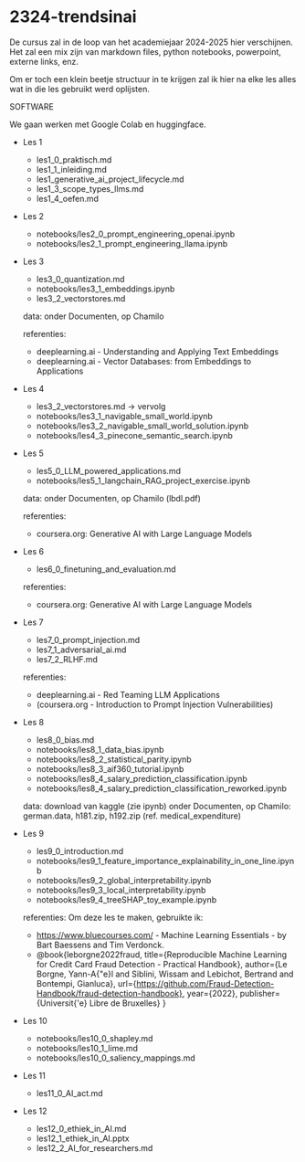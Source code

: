 # 2324-trendsinai

De cursus zal in de loop van het academiejaar 2024-2025 hier verschijnen.
Het zal een mix zijn van markdown files, python notebooks, powerpoint, externe links, enz.

Om er toch een klein beetje structuur in te krijgen zal ik hier na elke les alles wat in die les gebruikt werd oplijsten.


SOFTWARE

We gaan werken met Google Colab en huggingface.

- Les 1
  - les1_0_praktisch.md
  - les1_1_inleiding.md
  - les1_generative_ai_project_lifecycle.md
  - les1_3_scope_types_llms.md
  - les1_4_oefen.md
  
- Les 2
  - notebooks/les2_0_prompt_engineering_openai.ipynb
  - notebooks/les2_1_prompt_engineering_llama.ipynb

- Les 3
  - les3_0_quantization.md
  - notebooks/les3_1_embeddings.ipynb
  - les3_2_vectorstores.md

  data:
    onder Documenten, op Chamilo

  referenties:
  - deeplearning.ai - Understanding and Applying Text Embeddings
  - deeplearning.ai - Vector Databases: from Embeddings to Applications

- Les 4
  - les3_2_vectorstores.md -> vervolg
  - notebooks/les3_1_navigable_small_world.ipynb
  - notebooks/les3_2_navigable_small_world_solution.ipynb
  - notebooks/les4_3_pinecone_semantic_search.ipynb
  
- Les 5
  - les5_0_LLM_powered_applications.md
  - notebooks/les5_1_langchain_RAG_project_exercise.ipynb

  data:
    onder Documenten, op Chamilo (lbdl.pdf)

  referenties:
  - coursera.org: Generative AI with Large Language Models

- Les 6
  - les6_0_finetuning_and_evaluation.md

  referenties:
  - coursera.org: Generative AI with Large Language Models

- Les 7
  - les7_0_prompt_injection.md
  - les7_1_adversarial_ai.md
  - les7_2_RLHF.md

  referenties:
  - deeplearning.ai - Red Teaming LLM Applications
  - (coursera.org - Introduction to Prompt Injection Vulnerabilities)

- Les 8
  - les8_0_bias.md
  - notebooks/les8_1_data_bias.ipynb
  - notebooks/les8_2_statistical_parity.ipynb
  - notebooks/les8_3_aif360_tutorial.ipynb
  - notebooks/les8_4_salary_prediction_classification.ipynb
  - notebooks/les8_4_salary_prediction_classification_reworked.ipynb

  data:
    download van kaggle (zie ipynb)
    onder Documenten, op Chamilo: german.data, h181.zip, h192.zip (ref. medical_expenditure)

- Les 9
  - les9_0_introduction.md
  - notebooks/les9_1_feature_importance_explainability_in_one_line.ipynb
  - notebooks/les9_2_global_interpretability.ipynb
  - notebooks/les9_3_local_interpretability.ipynb
  - notebooks/les9_4_treeSHAP_toy_example.ipynb

  referenties:
  Om deze les te maken, gebruikte ik:
  - https://www.bluecourses.com/ - Machine Learning Essentials - by Bart Baessens and Tim 
    Verdonck.
  - @book{leborgne2022fraud,
    title={Reproducible Machine Learning for Credit Card Fraud Detection - Practical 
    Handbook},
    author={Le Borgne, Yann-A{\"e}l and Siblini, Wissam and Lebichot, Bertrand and 
    Bontempi, Gianluca},
    url={https://github.com/Fraud-Detection-Handbook/fraud-detection-handbook},
    year={2022},
    publisher={Universit{\'e} Libre de Bruxelles}
    } 

- Les 10
  - notebooks/les10_0_shapley.md
  - notebooks/les10_1_lime.md
  - notebooks/les10_0_saliency_mappings.md

- Les 11
  - les11_0_AI_act.md

- Les 12
  - les12_0_ethiek_in_AI.md
  - les12_1_ethiek_in_AI.pptx
  - les12_2_AI_for_researchers.md